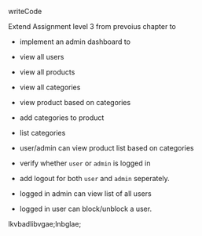writeCode

Extend Assignment level 3 from prevoius chapter to

- implement an admin dashboard to
- view all users
- view all products
- view all categories
- view product based on categories

- add categories to product
- list categories
- user/admin can view product list based on categories

- verify whether `user` or `admin` is logged in
- add logout for both `user` and `admin` seperately.

- logged in admin can view list of all users
- logged in user can block/unblock a user.

lkvbadlibvgae;lnbglae;
